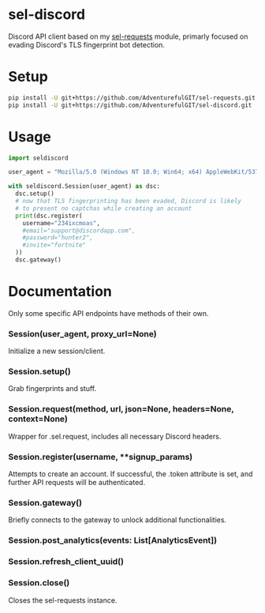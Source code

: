 # sel-discord
Discord API client based on my [sel-requests](https://github.com/h0nde/sel-requests) module, primarly focused on evading Discord's TLS fingerprint bot detection.

# Setup
```bash
pip install -U git+https://github.com/AdventurefulGIT/sel-requests.git
pip install -U git+https://github.com/AdventurefulGIT/sel-discord.git
```

# Usage
```python
import seldiscord

user_agent = "Mozilla/5.0 (Windows NT 10.0; Win64; x64) AppleWebKit/537.36 (KHTML, like Gecko) Chrome/86.0.4240.198 Safari/537.36"

with seldiscord.Session(user_agent) as dsc:
  dsc.setup()
  # now that TLS fingerprinting has been evaded, Discord is likely
  # to present no captchas while creating an account
  print(dsc.register(
    username="234ixcmoas",
    #email="support@discordapp.com",
    #password="hunter2",
    #invite="fortnite"
  ))
  dsc.gateway()
```

# Documentation
Only some specific API endpoints have methods of their own.

### Session(user_agent, proxy_url=None)
Initialize a new session/client.

### Session.setup()
Grab fingerprints and stuff.

### Session.request(method, url, json=None, headers=None, context=None)
Wrapper for .sel.request, includes all necessary Discord headers.

### Session.register(username, **signup_params)
Attempts to create an account. If successful, the .token attribute is set, and further API requests will be authenticated.

### Session.gateway()
Briefly connects to the gateway to unlock additional functionalities.

### Session.post_analytics(events: List[AnalyticsEvent])

### Session.refresh_client_uuid()

### Session.close()
Closes the sel-requests instance.

